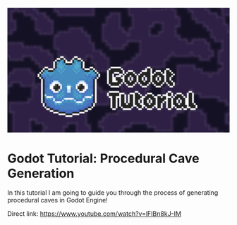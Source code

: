 [![logo](thumbnail.jpg)](https://www.youtube.com/watch?v=lFIBn8kJ-IM)

# Godot Tutorial: Procedural Cave Generation

In this tutorial I am going to guide you through the process of generating procedural caves in Godot Engine!

Direct link: https://www.youtube.com/watch?v=lFIBn8kJ-IM